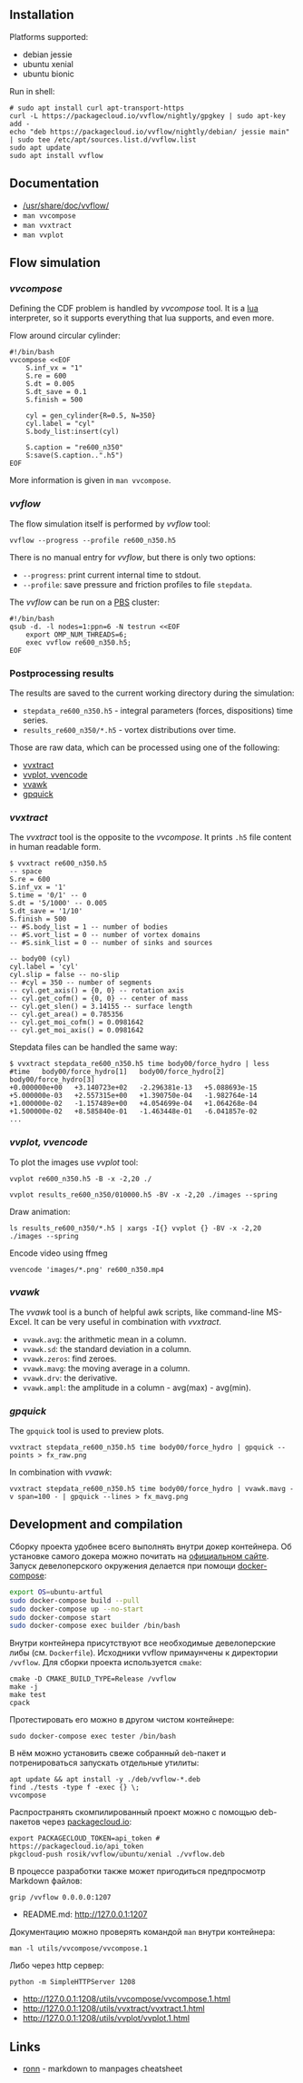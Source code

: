 ## Installation

Platforms supported:

* debian jessie
* ubuntu xenial
* ubuntu bionic

Run in shell:

```
# sudo apt install curl apt-transport-https
curl -L https://packagecloud.io/vvflow/nightly/gpgkey | sudo apt-key add -
echo "deb https://packagecloud.io/vvflow/nightly/debian/ jessie main" | sudo tee /etc/apt/sources.list.d/vvflow.list
sudo apt update
sudo apt install vvflow
```

## Documentation

* [/usr/share/doc/vvflow/](file:///usr/share/doc/vvflow/)
* `man vvcompose`
* `man vvxtract`
* `man vvplot`

## Flow simulation

### *vvcompose*

Defining the CDF problem is handled by *vvcompose* tool.
It is a [lua](https://learnxinyminutes.com/docs/lua/) interpreter,
so it supports everything that lua supports, and even more.

Flow around circular cylinder:

```
#!/bin/bash
vvcompose <<EOF
    S.inf_vx = "1"
    S.re = 600
    S.dt = 0.005
    S.dt_save = 0.1
    S.finish = 500

    cyl = gen_cylinder{R=0.5, N=350}
    cyl.label = "cyl"
    S.body_list:insert(cyl)

    S.caption = "re600_n350"
    S:save(S.caption..".h5")
EOF
```

More information is given in `man vvcompose`.

### *vvflow*

The flow simulation itself is performed by *vvflow* tool:

```
vvflow --progress --profile re600_n350.h5
```

There is no manual entry for *vvflow*, but there is only two options:

 - `--progress`: print current internal time to stdout.
 - `--profile`: save pressure and friction profiles to file `stepdata`.

The *vvflow* can be run on a [PBS](https://en.wikipedia.org/wiki/Portable_Batch_System) cluster:

```
#!/bin/bash
qsub -d. -l nodes=1:ppn=6 -N testrun <<EOF
    export OMP_NUM_THREADS=6;
    exec vvflow re600_n350.h5;
EOF
```

### Postprocessing results

The results are saved to the current working directory during the simulation:
* `stepdata_re600_n350.h5` - integral parameters (forces, dispositions) time series.
* `results_re600_n350/*.h5` - vortex distributions over time.

Those are raw data, which can be processed using one of the following:
* [vvxtract](#vvxtract)
* [vvplot, vvencode](#vvplot-vvencode)
* [vvawk](#vvawk)
* [gpquick](#gpquick)

### *vvxtract*

The *vvxtract* tool is the opposite to the *vvcompose*.
It prints `.h5` file content in human readable form.

```
$ vvxtract re600_n350.h5
-- space
S.re = 600
S.inf_vx = '1'
S.time = '0/1' -- 0
S.dt = '5/1000' -- 0.005
S.dt_save = '1/10'
S.finish = 500
-- #S.body_list = 1 -- number of bodies
-- #S.vort_list = 0 -- number of vortex domains
-- #S.sink_list = 0 -- number of sinks and sources

-- body00 (cyl)
cyl.label = 'cyl'
cyl.slip = false -- no-slip
-- #cyl = 350 -- number of segments
-- cyl.get_axis() = {0, 0} -- rotation axis
-- cyl.get_cofm() = {0, 0} -- center of mass
-- cyl.get_slen() = 3.14155 -- surface length
-- cyl.get_area() = 0.785356
-- cyl.get_moi_cofm() = 0.0981642
-- cyl.get_moi_axis() = 0.0981642
```

Stepdata files can be handled the same way:

```
$ vvxtract stepdata_re600_n350.h5 time body00/force_hydro | less
#time   body00/force_hydro[1]   body00/force_hydro[2]   body00/force_hydro[3]
+0.000000e+00   +3.140723e+02   -2.296381e-13   +5.088693e-15
+5.000000e-03   +2.557315e+00   +1.390750e-04   -1.982764e-14
+1.000000e-02   -1.157489e+00   +4.054699e-04   +1.064268e-04
+1.500000e-02   +8.585840e-01   -1.463448e-01   -6.041857e-02
...
```

### *vvplot, vvencode*

To plot the images use *vvplot* tool:

```
vvplot re600_n350.h5 -B -x -2,20 ./
```

```
vvplot results_re600_n350/010000.h5 -BV -x -2,20 ./images --spring
```

Draw animation:
```
ls results_re600_n350/*.h5 | xargs -I{} vvplot {} -BV -x -2,20 ./images --spring
```

Encode video using ffmeg
```
vvencode 'images/*.png' re600_n350.mp4
```

### *vvawk*

The *vvawk* tool is a bunch of helpful awk scripts, like command-line MS-Excel.
It can be very useful in combination with *vvxtract*.

 - `vvawk.avg`: the arithmetic mean in a column.
 - `vvawk.sd`: the standard deviation in a column.
 - `vvawk.zeros`: find zeroes.
 - `vvawk.mavg`: the moving average in a column.
 - `vvawk.drv`: the derivative.
 - `vvawk.ampl`: the amplitude in a column - avg(max) - avg(min).

### *gpquick*

The `gpquick` tool is used to preview plots.

```
vvxtract stepdata_re600_n350.h5 time body00/force_hydro | gpquick --points > fx_raw.png
```

In combination with *vvawk*:
```
vvxtract stepdata_re600_n350.h5 time body00/force_hydro | vvawk.mavg -v span=100 - | gpquick --lines > fx_mavg.png
```

## Development and compilation

Сборку проекта удобнее всего выполнять внутри докер контейнера.
Об установке самого докера можно почитать
на [официальном сайте](https://docs.docker.com/engine/installation/linux/ubuntu/#install-docker).
Запуск девелоперского окружения делается при помощи [docker-compose](https://docs.docker.com/compose/install/):

```bash
export OS=ubuntu-artful
sudo docker-compose build --pull
sudo docker-compose up --no-start
sudo docker-compose start
sudo docker-compose exec builder /bin/bash
```

Внутри контейнера присутствуют все необходимые девелоперские либы (см. `Dockerfile`).
Исходники vvflow примаунчены к директории `/vvflow`.
Для сборки проекта используется `cmake`:

```
cmake -D CMAKE_BUILD_TYPE=Release /vvflow
make -j
make test
cpack
```

Протестировать его можно в другом чистом контейнере:
```
sudo docker-compose exec tester /bin/bash
```

В нём можно установить свеже собранный `deb`-пакет и потренироваться запускать отдельные утилиты:
```
apt update && apt install -y ./deb/vvflow-*.deb
find ./tests -type f -exec {} \;
vvcompose
```

Распространять скомпилированный проект можно с помощью deb-пакетов через [packagecloud.io](https://packagecloud.io/):

```
export PACKAGECLOUD_TOKEN=api_token # https://packagecloud.io/api_token
pkgcloud-push rosik/vvflow/ubuntu/xenial ./vvflow.deb
```

В процессе разработки также может пригодиться предпросмотр Markdown файлов:

```
grip /vvflow 0.0.0.0:1207
```

* README.md: http://127.0.0.1:1207

Документацию можно проверять командой `man` внутри контейнера:
```
man -l utils/vvcompose/vvcompose.1
```
Либо через http сервер:
```
python -m SimpleHTTPServer 1208
```
* http://127.0.0.1:1208/utils/vvcompose/vvcompose.1.html
* http://127.0.0.1:1208/utils/vvxtract/vvxtract.1.html
* http://127.0.0.1:1208/utils/vvplot/vvplot.1.html

## Links

* [ronn](http://ricostacruz.com/cheatsheets/ronn.html) - markdown to manpages cheatsheet
